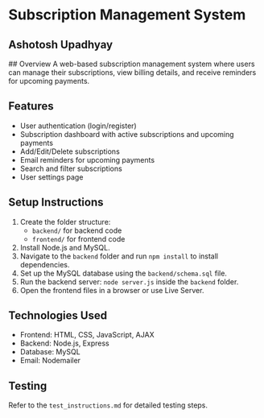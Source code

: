 # Subscription Management System
<h2>Ashotosh Upadhyay</h2>
## Overview
A web-based subscription management system where users can manage their subscriptions, view billing details, and receive reminders for upcoming payments.

## Features
- User authentication (login/register)
- Subscription dashboard with active subscriptions and upcoming payments
- Add/Edit/Delete subscriptions
- Email reminders for upcoming payments
- Search and filter subscriptions
- User settings page

## Setup Instructions
1. Create the folder structure:
   - `backend/` for backend code
   - `frontend/` for frontend code
2. Install Node.js and MySQL.
3. Navigate to the `backend` folder and run `npm install` to install dependencies.
4. Set up the MySQL database using the `backend/schema.sql` file.
5. Run the backend server: `node server.js` inside the `backend` folder.
6. Open the frontend files in a browser or use Live Server.

## Technologies Used
- Frontend: HTML, CSS, JavaScript, AJAX
- Backend: Node.js, Express
- Database: MySQL
- Email: Nodemailer

## Testing
Refer to the `test_instructions.md` for detailed testing steps.